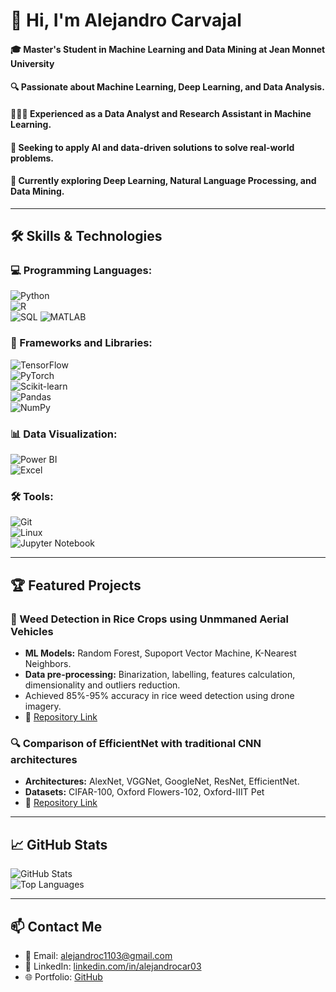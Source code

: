 # 👋 Hi, I'm Alejandro Carvajal

#### 🎓 Master's Student in Machine Learning and Data Mining at Jean Monnet University
#### 🔍 Passionate about Machine Learning, Deep Learning, and Data Analysis.
#### 👨🏻‍💻 Experienced as a Data Analyst and Research Assistant in Machine Learning.
#### 🚀 Seeking to apply AI and data-driven solutions to solve real-world problems.
#### 🌱 Currently exploring Deep Learning, Natural Language Processing, and Data Mining.

---

## 🛠️ Skills & Technologies

### 💻 Programming Languages:
![Python](https://img.shields.io/badge/Python-3776AB?style=for-the-badge&logo=python&logoColor=white)  
![R](https://img.shields.io/badge/R-276DC3?style=for-the-badge&logo=r&logoColor=white)  
![SQL](https://img.shields.io/badge/SQL-003B57?style=for-the-badge&logo=postgresql&logoColor=white)
![MATLAB](https://img.shields.io/badge/MATLAB-0076A8?style=for-the-badge&logo=mathworks&logoColor=white)

### 🧰 Frameworks and Libraries:
![TensorFlow](https://img.shields.io/badge/TensorFlow-FF6F00?style=for-the-badge&logo=tensorflow&logoColor=white)  
![PyTorch](https://img.shields.io/badge/PyTorch-EE4C2C?style=for-the-badge&logo=pytorch&logoColor=white)  
![Scikit-learn](https://img.shields.io/badge/Scikit--Learn-F7931E?style=for-the-badge&logo=scikit-learn&logoColor=white)  
![Pandas](https://img.shields.io/badge/Pandas-150458?style=for-the-badge&logo=pandas&logoColor=white)  
![NumPy](https://img.shields.io/badge/NumPy-013243?style=for-the-badge&logo=numpy&logoColor=white)  

### 📊 Data Visualization:
![Power BI](https://img.shields.io/badge/Power%20BI-F2C811?style=for-the-badge&logo=power%20bi&logoColor=black)  
![Excel](https://img.shields.io/badge/Microsoft%20Excel-217346?style=for-the-badge&logo=microsoft-excel&logoColor=white)

### 🛠️ Tools:
![Git](https://img.shields.io/badge/Git-F05032?style=for-the-badge&logo=git&logoColor=white)  
![Linux](https://img.shields.io/badge/Linux-FCC624?style=for-the-badge&logo=linux&logoColor=black)  
![Jupyter Notebook](https://img.shields.io/badge/Jupyter-F37626?style=for-the-badge&logo=jupyter&logoColor=white)

---

## 🏆 Featured Projects

### 🌾 Weed Detection in Rice Crops using Unmmaned Aerial Vehicles
- **ML Models:** Random Forest, Supoport Vector Machine, K-Nearest Neighbors.
- **Data pre-processing:** Binarization, labelling, features calculation, dimensionality and outliers reduction.
- Achieved 85%-95% accuracy in rice weed detection using drone imagery.  
- 📂 [Repository Link](https://github.com/alecamo97/Weed-detection-in-rice-crops-using-unmanned-aerial-vehicles)

### 🔍 Comparison of EfficientNet with traditional CNN architectures  
- **Architectures:** AlexNet, VGGNet, GoogleNet, ResNet, EfficientNet.
- **Datasets:** CIFAR-100, Oxford Flowers-102, Oxford-IIIT Pet
- 📂 [Repository Link](https://github.com/alecamo97/Comparison-of-EfficientNet-with-traditional-CNN-architectures)

---

## 📈 GitHub Stats

![GitHub Stats](https://github-readme-stats.vercel.app/api?username=alecamo97&show_icons=true&theme=radical)  
![Top Languages](https://github-readme-stats.vercel.app/api/top-langs/?username=alecamo97&layout=compact&theme=radical)

---

## 📫 Contact Me

- 📧 Email: [alejandroc1103@gmail.com](mailto:alejandroc1103@gmail.com)  
- 💼 LinkedIn: [linkedin.com/in/alejandrocar03](https://www.linkedin.com/in/alejandrocar03)  
- 🌐 Portfolio: [GitHub](https://github.com/alecamo97)
